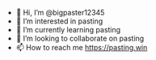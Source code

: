 - 👋 Hi, I’m @bigpaster12345
- 👀 I’m interested in pasting
- 🌱 I’m currently learning pasting
- 💞️ I’m looking to collaborate on pasting
- 📫 How to reach me https://pasting.win

<!---
bigpaster12345/bigpaster12345 is a ✨ special ✨ repository because its `README.md` (this file) appears on your GitHub profile.
You can click the Preview link to take a look at your changes.
--->

